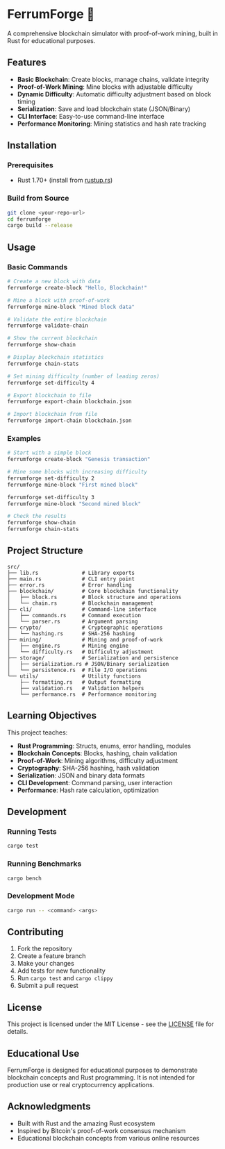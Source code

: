 # FerrumForge 🔗

A comprehensive blockchain simulator with proof-of-work mining, built in Rust for educational purposes.

## Features

- **Basic Blockchain**: Create blocks, manage chains, validate integrity
- **Proof-of-Work Mining**: Mine blocks with adjustable difficulty
- **Dynamic Difficulty**: Automatic difficulty adjustment based on block timing
- **Serialization**: Save and load blockchain state (JSON/Binary)
- **CLI Interface**: Easy-to-use command-line interface
- **Performance Monitoring**: Mining statistics and hash rate tracking

## Installation

### Prerequisites

- Rust 1.70+ (install from [rustup.rs](https://rustup.rs/))

### Build from Source

```bash
git clone <your-repo-url>
cd ferrumforge
cargo build --release
```

## Usage

### Basic Commands

```bash
# Create a new block with data
ferrumforge create-block "Hello, Blockchain!"

# Mine a block with proof-of-work
ferrumforge mine-block "Mined block data"

# Validate the entire blockchain
ferrumforge validate-chain

# Show the current blockchain
ferrumforge show-chain

# Display blockchain statistics
ferrumforge chain-stats

# Set mining difficulty (number of leading zeros)
ferrumforge set-difficulty 4

# Export blockchain to file
ferrumforge export-chain blockchain.json

# Import blockchain from file
ferrumforge import-chain blockchain.json
```

### Examples

```bash
# Start with a simple block
ferrumforge create-block "Genesis transaction"

# Mine some blocks with increasing difficulty
ferrumforge set-difficulty 2
ferrumforge mine-block "First mined block"

ferrumforge set-difficulty 3
ferrumforge mine-block "Second mined block"

# Check the results
ferrumforge show-chain
ferrumforge chain-stats
```

## Project Structure

```
src/
├── lib.rs              # Library exports
├── main.rs             # CLI entry point
├── error.rs            # Error handling
├── blockchain/         # Core blockchain functionality
│   ├── block.rs        # Block structure and operations
│   └── chain.rs        # Blockchain management
├── cli/                # Command-line interface
│   ├── commands.rs     # Command execution
│   └── parser.rs       # Argument parsing
├── crypto/             # Cryptographic operations
│   └── hashing.rs      # SHA-256 hashing
├── mining/             # Mining and proof-of-work
│   ├── engine.rs       # Mining engine
│   └── difficulty.rs   # Difficulty adjustment
├── storage/            # Serialization and persistence
│   ├── serialization.rs # JSON/Binary serialization
│   └── persistence.rs  # File I/O operations
└── utils/              # Utility functions
    ├── formatting.rs   # Output formatting
    ├── validation.rs   # Validation helpers
    └── performance.rs  # Performance monitoring
```

## Learning Objectives

This project teaches:

- **Rust Programming**: Structs, enums, error handling, modules
- **Blockchain Concepts**: Blocks, hashing, chain validation
- **Proof-of-Work**: Mining algorithms, difficulty adjustment
- **Cryptography**: SHA-256 hashing, hash validation
- **Serialization**: JSON and binary data formats
- **CLI Development**: Command parsing, user interaction
- **Performance**: Hash rate calculation, optimization

## Development

### Running Tests

```bash
cargo test
```

### Running Benchmarks

```bash
cargo bench
```

### Development Mode

```bash
cargo run -- <command> <args>
```

## Contributing

1. Fork the repository
2. Create a feature branch
3. Make your changes
4. Add tests for new functionality
5. Run `cargo test` and `cargo clippy`
6. Submit a pull request

## License

This project is licensed under the MIT License - see the [LICENSE](LICENSE) file for details.

## Educational Use

FerrumForge is designed for educational purposes to demonstrate blockchain concepts and Rust programming. It is not intended for production use or real cryptocurrency applications.

## Acknowledgments

- Built with Rust and the amazing Rust ecosystem
- Inspired by Bitcoin's proof-of-work consensus mechanism
- Educational blockchain concepts from various online resources

